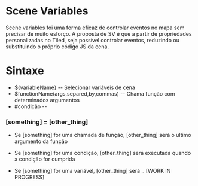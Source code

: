 
# Scene Variables
Scene variables foi uma forma eficaz de controlar eventos no mapa sem precisar de muito esforço. A proposta de SV é que a partir de propriedades personalizadas no Tiled, seja possível controlar eventos, reduzindo ou substituindo o próprio código JS da cena.

# Sintaxe

- ${variableName}
-- Selecionar variáveis de cena
 - $functionName(args,separed,by,commas)
 -- Chama função com determinados argumentos
 - #condição
 --

### [something] = [other_thing]
 - Se [something] for uma chamada de função, [other_thing] será o ultimo argumento da função

 - Se [something] for uma condição, [other_thing] será executada quando a condição for cumprida

- Se [something] for uma variável, [other_thing] será .. [WORK IN PROGRESS]
